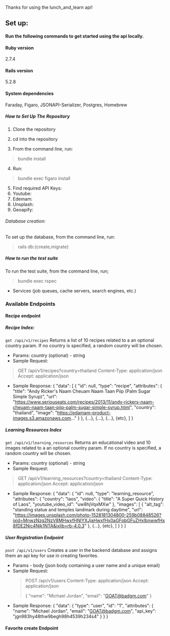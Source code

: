 Thanks for using the lunch_and_learn api!

## Set up:

#### Run the following commands to get started using the api locally.

#### Ruby version
2.7.4

#### Rails version
5.2.8

#### System dependencies
Faraday, Figaro, JSONAPI-Serializer, Postgres, Homebrew

##### How to Set Up The Repository

1. Clone the repository

2. cd into the repository

3. From the command line, run:

>bundle install

4. Run:

>bundle exec figaro install

5. Find required API Keys:
  1. Youtube:
  2. Edemam:
  3. Unsplash:
  4. Geoapify:


###### Database creation:

To set up the database, from the command line, run:

>rails db:{create,migrate}

##### How to run the test suite

To run the test suite, from the command line, run;

>bundle exec rspec

* Services (job queues, cache servers, search engines, etc.)

### Available Endpoints

#### Recipe endpoint

##### Recipe Index:
  `get /api/v1/recipes`
  Returns a list of 10 recipes related to a an optional country param. If no country is specified, a random country will be chosen.
  - Params: country (optional) - string
  - Sample Request:
   >GET /api/v1/recipes?country=thailand
   >Content-Type: application/json
   >Accept: application/json
  - Sample Response:
    {
    "data": [
        {
          "id": null,
          "type": "recipe",
          "attributes": {
              "title": "Andy Ricker's Naam Cheuam Naam Taan Piip (Palm Sugar Simple Syrup)",
              "url": "https://www.seriouseats.com/recipes/2013/11/andy-rickers-naam-cheuam-naam-taan-piip-palm-sugar-simple-syrup.html",
              "country": "thailand",
              "image": "https://edamam-product-images.s3.amazonaws.com..."
          }
        },
        {...},
        {...},
        {...},
        {etc},
      ]
    }

##### Learning Resources Index
  `get /api/v1/learning_resources`
  Returns an educational video and 10 images related to a an optional country param. If no country is specified, a random country will be chosen.
  - Params: country (optional) - string
  - Sample Request:
   >GET /api/v1/learning_resources?country=thailand
   >Content-Type: application/json
   >Accept: application/json
  - Sample Response:
  {
    "data": {
      "id": null,
      "type": "learning_resource",
      "attributes": {
          "country": "laos",
          "video": {
              "title": "A Super Quick History of Laos",
              "youtube_video_id": "uw8hjVqxMXw"
          },
          "images": [
            {
                "alt_tag": "standing statue and temples landmark during daytime",
                "url": "https://images.unsplash.com/photo-1528181304800-259b08848526?ixid=MnwzNzg2NzV8MHwxfHNlYXJjaHwxfHx0aGFpbGFuZHxlbnwwfHx8fDE2Njc4Njk1NTA&ixlib=rb-4.0.3"
            },
            {...},
            {etc},
                    ]
              }
          }
  }

##### User Registration Endpoint

`post /api/v1/users`
Creates a user in the backend database and assigns them an api key for use in creating favorites.
- Params - body (json body containing a user name and a unique email)
- Sample Request:
  >POST /api/v1/users
  >Content-Type: application/json
  >Accept: application/json
  >
  >{
  >  "name": "Michael Jordan",
  >  "email": "GOAT@badgm.com"
  >}
- Sample Response:
  {
    "data": {
      "type": "user",
      "id": "1",
      "attributes": {
        "name": "Michael Jordan",
        "email": "GOAT@badgm.com",
        "api_key": "jgn983hy48thw9begh98h4539h234s4"
      }
    }
  }

#### Favorite create Endpoint





#####
